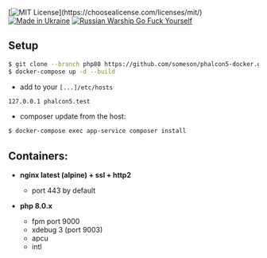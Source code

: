 [![MIT License](https://img.shields.io/apm/l/atomic-design-ui.svg?)](https://choosealicense.com/licenses/mit/)
[![Made in Ukraine](https://img.shields.io/badge/made_in-ukraine-ffd700.svg?labelColor=0057b7)](https://supportukrainenow.org/)
[![Russian Warship Go Fuck Yourself](https://raw.githubusercontent.com/vshymanskyy/StandWithUkraine/main/badges/RussianWarship.svg)](https://stand-with-ukraine.pp.ua)

## Setup

```sh
$ git clone --branch php80 https://github.com/someson/phalcon5-docker.git .
$ docker-compose up -d --build
```

- add to your ```[...]/etc/hosts```
```sh
127.0.0.1 phalcon5.test
```

- composer update from the host:
```sh
$ docker-compose exec app-service composer install
```

## Containers:

- **nginx latest (alpine) + ssl + http2**
    - port 443 by default

- **php 8.0.x**
    - fpm port 9000
    - xdebug 3 (port 9003)
    - apcu
    - intl
